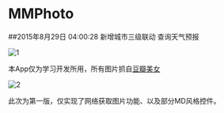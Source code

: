 # MMPhoto
 ##2015年8月29日 04:00:28
   新增城市三级联动 查询天气预报
 
 ![1](http://i1.tietuku.com/ac16297f56523341s.jpg)
 
 本App仅为学习开发所用，所有图片抓自[豆瓣美女](http://www.dbmeinv.com/)  
 
  ![2](http://i1.tietuku.com/8eef5619ab2be0a6s.jpg)
  
 此次为第一版，仅实现了网络获取图片功能、以及部分MD风格控件。
